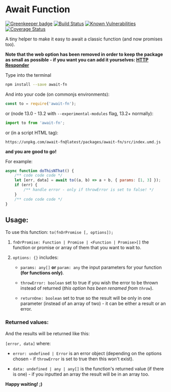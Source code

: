 # Await Function

[![Greenkeeper badge](https://badges.greenkeeper.io/5c077m4n/await-fn.svg)](https://greenkeeper.io/)
[![Build Status](https://travis-ci.org/5c077m4n/await-fn.svg?branch=master)](https://travis-ci.org/5c077m4n/await-fn)
[![Known Vulnerabilities](https://snyk.io/test/github/5c077m4n/http-responder/badge.svg)](https://snyk.io/test/github/5c077m4n/http-responder)
[![Coverage Status](https://coveralls.io/repos/github/5c077m4n/await-fn/badge.svg?branch=master)](https://coveralls.io/github/5c077m4n/await-fn?branch=master)

A tiny helper to make it easy to await a classic function (and now promises too).

**Note that the web option has been removed in order to keep the package as small as possible - if you want you can add it yourselves: [HTTP Responder](https://www.npmjs.com/package/http-responder)**

Type into the terminal

```zsh
npm install --save await-fn
```

And into your code (on commonjs environments):

```javascript
const to = require('await-fn');
```

or (node 13.0 - 13.2 with `--experimental-modules` flag, 13.2+ normally):

```javascript
import to from 'await-fn';
```

or (in a script HTML tag):

```
https://unpkg.com/await-fn@latest/packages/await-fn/src/index.umd.js
```

**and you are good to go!**

For example:

```javascript
async function doThisNThat() {
	/** code code code */
	let [err, data] = await to((a, b) => a + b, { params: [1, 3] });
	if (err) {
		/** handle error - only if throwError is set to false! */
	}
	/** code code code */
}
```

## Usage:

To use this function: `to(fnOrPromise [, options]);`

1. `fnOrPromise: Function | Promise | <Function | Promise>[]` the function or promise or array of them that you want to wait to.

2. `options: {}` includes:

    - `params: any[]` **or** `param: any` the input parameters for your function **(for functions only)**.

    - `throwError: boolean` set to true if you wish the error to be thrown instead of returned (_this option has been renamed from `throw`_).

    - `returnOne: boolean` set to true so the result will be only in one parameter (instead of an array of two) - it can be either a result or an error.

### Returned values:

And the results will be returned like this:

`[error, data]` where:

-   `error: undefined | Error` is an error object (depending on the options chosen - if `throwError` is set to true then this won't exist).

-   `data: undefined | any | any[]` is the function's returned value (if there is one) - if you inputted an array the result will be in an array too.

**Happy waiting! ;)**
